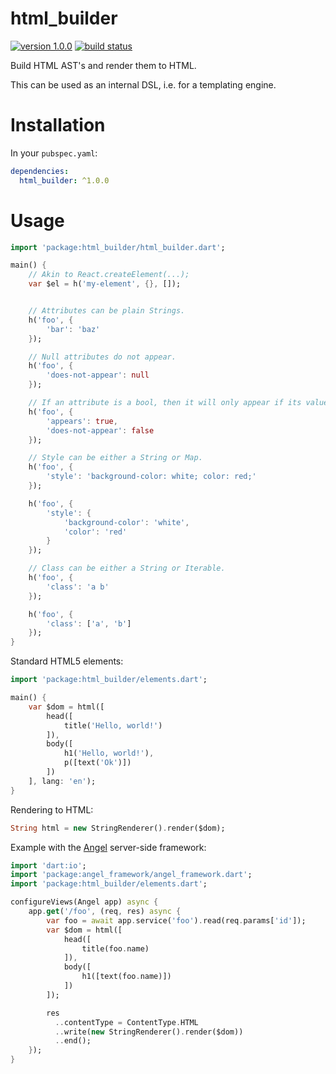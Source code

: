 # html_builder
[![version 1.0.0](https://img.shields.io/badge/pub-1.0.0-brightgreen.svg)](https://pub.dartlang.org/packages/html_builder)
[![build status](https://travis-ci.org/thosakwe/html_builder.svg)](https://travis-ci.org/thosakwe/html_builder)

Build HTML AST's and render them to HTML.

This can be used as an internal DSL, i.e. for a templating engine.

# Installation
In your `pubspec.yaml`:

```yaml
dependencies:
  html_builder: ^1.0.0
```

# Usage
```dart
import 'package:html_builder/html_builder.dart';

main() {
    // Akin to React.createElement(...);
    var $el = h('my-element', {}, []);


    // Attributes can be plain Strings.
    h('foo', {
        'bar': 'baz'
    });

    // Null attributes do not appear.
    h('foo', {
        'does-not-appear': null
    });

    // If an attribute is a bool, then it will only appear if its value is true.
    h('foo', {
        'appears': true,
        'does-not-appear': false
    });

    // Style can be either a String or Map.
    h('foo', {
        'style': 'background-color: white; color: red;'
    });

    h('foo', {
        'style': {
            'background-color': 'white',
            'color': 'red'
        }
    });

    // Class can be either a String or Iterable.
    h('foo', {
        'class': 'a b'
    });

    h('foo', {
        'class': ['a', 'b']
    });
}
```

Standard HTML5 elements:
```dart
import 'package:html_builder/elements.dart';

main() {
    var $dom = html([
        head([
            title('Hello, world!')
        ]),
        body([
            h1('Hello, world!'),
            p([text('Ok')])
        ])
    ], lang: 'en');
}
```

Rendering to HTML:
```dart
String html = new StringRenderer().render($dom);
```

Example with the [Angel](https://github.com/angel-dart/angel) server-side framework:

```dart
import 'dart:io';
import 'package:angel_framework/angel_framework.dart';
import 'package:html_builder/elements.dart';

configureViews(Angel app) async {
    app.get('/foo', (req, res) async {
        var foo = await app.service('foo').read(req.params['id']);
        var $dom = html([
            head([
                title(foo.name)
            ]),
            body([
                h1([text(foo.name)])
            ])
        ]);

        res
          ..contentType = ContentType.HTML
          ..write(new StringRenderer().render($dom))
          ..end();
    });
}
```